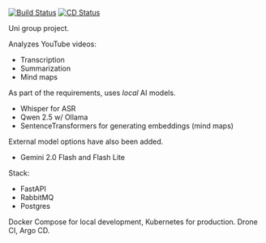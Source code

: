 [![Build Status](https://drone.deeplerg.dev/api/badges/Deeplerg/nvideo/status.svg)](https://drone.deeplerg.dev/Deeplerg/nvideo)
[![CD Status](https://argocd.deeplerg.dev//api/badge?name=app-nvideo-prod)](https://argocd.deeplerg.dev/applications/argocd/app-nvideo-prod)

Uni group project.

Analyzes YouTube videos:
- Transcription
- Summarization
- Mind maps

As part of the requirements, uses *local* AI models.
- Whisper for ASR
- Qwen 2.5 w/ Ollama
- SentenceTransformers for generating embeddings (mind maps)

External model options have also been added.
- Gemini 2.0 Flash and Flash Lite

Stack:
- FastAPI
- RabbitMQ
- Postgres

Docker Compose for local development, Kubernetes for production. Drone CI, Argo CD.
